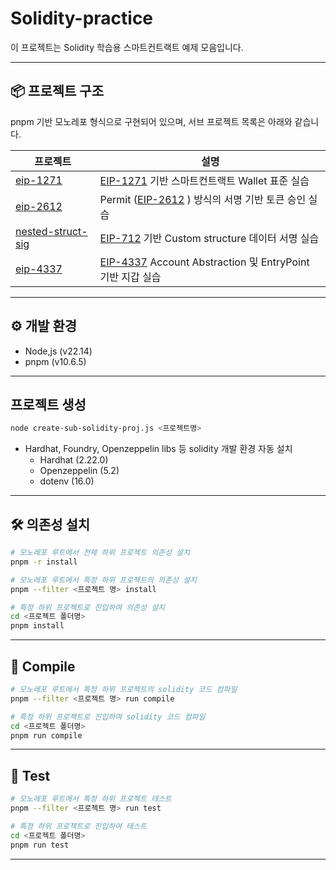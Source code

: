 # Solidity-practice
이 프로젝트는 Solidity 학습용 스마트컨트랙트 예제 모음입니다.

---

## 📦 프로젝트 구조
pnpm 기반 모노레포 형식으로 구현되어 있으며, 서브 프로젝트 목록은 아래와 같습니다.

| 프로젝트                            | 설명                                                         |
| ----------------------------------- | ------------------------------------------------------------ |
| [eip-1271](./projects/eip-1271)     | [EIP-1271](https://eips.ethereum.org/EIPS/eip-1271) 기반 스마트컨트랙트 Wallet 표준 실습 |
| [eip-2612](./projects/eip-2612)     | Permit ([EIP-2612](https://eips.ethereum.org/EIPS/eip-2612) ) 방식의 서명 기반 토큰 승인 실습              |
| [nested-struct-sig](./projects/nested-struct-sig)       | [EIP-712](https://eips.ethereum.org/EIPS/eip-712) 기반 Custom structure 데이터 서명 실습                             |
| [eip-4337](./projects/eip-4337)     | [EIP-4337](https://eips.ethereum.org/EIPS/eip-4337) Account Abstraction 및 EntryPoint 기반 지갑 실습     |

---

## ⚙️ 개발 환경
- Node,js (v22.14)
- pnpm (v10.6.5)

---

## 프로젝트 생성
```bash
node create-sub-solidity-proj.js <프로젝트명>
```
- Hardhat, Foundry, Openzeppelin libs 등 solidity 개발 환경 자동 설치
    - Hardhat (2.22.0)
    - Openzeppelin (5.2)
    - dotenv (16.0)

---

## 🛠️ 의존성 설치
```bash
# 모노레포 루트에서 전체 하위 프로젝트 의존성 설치
pnpm -r install

# 모노레포 루트에서 특정 하위 프로젝트의 의존성 설치
pnpm --filter <프로젝트 명> install

# 특정 하위 프로젝트로 진입하여 의존성 설치
cd <프로젝트 폴더명>
pnpm install
```

---

## 🧱 Compile
```bash
# 모노레포 루트에서 특정 하위 프로젝트의 solidity 코드 컴파일
pnpm --filter <프로젝트 명> run compile

# 특정 하위 프로젝트로 진입하여 solidity 코드 컴파일
cd <프로젝트 폴더명>
pnpm run compile
```

---

## 🧪 Test
```bash
# 모노레포 루트에서 특정 하위 프로젝트 테스트
pnpm --filter <프로젝트 명> run test

# 특정 하위 프로젝트로 진입하여 테스트
cd <프로젝트 폴더명>
pnpm run test
```

---

